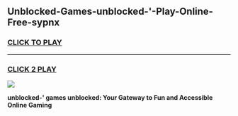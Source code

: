 
## Unblocked-Games-unblocked-'-Play-Online-Free-sypnx
<h3>
<a href="https://premium76.site?title=unblocked-'&ref=26A">CLICK TO PLAY</a></h3>
<hr>

<h3>
<a href="https://premium76.site?title=unblocked-'&ref=26A">CLICK 2 PLAY</a>
  
</h3>

<a href="https://premium76.site?title=unblocked-'&ref=26A"><img src="https://clearcache.store/games.png"></a>


**unblocked-' games unblocked: Your Gateway to Fun and Accessible Online Gaming**
